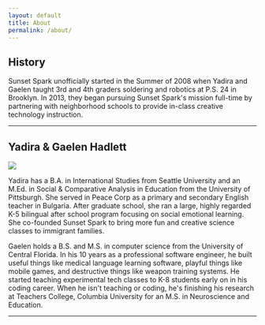 ```yaml
---
layout: default
title: About
permalink: /about/
---
```


<section>
    <h2 class="section-heading">History</h2>
    <p>Sunset Spark unofficially started in the Summer of 2008 when Yadira and Gaelen taught 3rd and 4th graders soldering and robotics at P.S. 24 in Brooklyn. In 2013, they began pursuing Sunset Spark's mission full-time by partnering with neighborhood schools to provide in-class creative technology instruction.</p>
</section>

<hr class="heart">

<section>
  <h2 class="section-heading">Yadira &amp; Gaelen Hadlett</h2>
  <div class="grid">
    <div class="unit half align-right center-on-mobiles">
      <img src="{{ "/img/about.gif" | prepend: site.baseurl | prepend: site.url }}" />
    </div>
    <div class="unit half">
      <p>
      <span class="lead">Yadira</span> has a B.A. in International Studies from Seattle University and an M.Ed. in Social & Comparative Analysis in Education from the University of Pittsburgh.  She served in Peace Corp as a primary and secondary English teacher in Bulgaria.  After graduate school, she ran a large, highly regarded K-5 bilingual after school program focusing on social emotional learning.  She co-founded Sunset Spark to bring more fun and creative science classes to immigrant families.
      </p><p>
      <span class="lead">Gaelen</span> holds a B.S. and M.S. in computer science from the University of Central Florida.  In his 10 years as a professional software engineer, he built useful things like medical language learning software, playful things like mobile games, and destructive things like weapon training systems.  He started teaching experimental tech classes to K-8 students early on in his coding career.  When he isn't teaching or coding, he's finishing his research at Teachers College, Columbia University for an M.S. in Neuroscience and Education.
      </p>
    </div>
  </div>
</section>

<hr class="heart">
